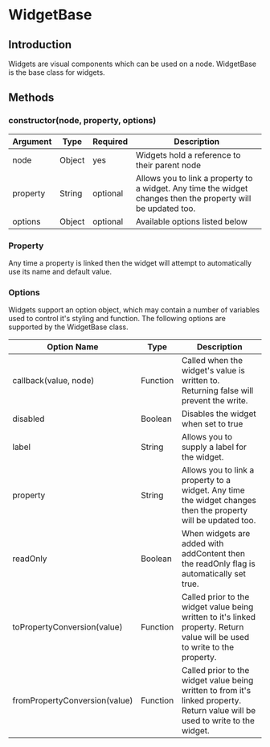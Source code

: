 # WidgetBase

## Introduction
Widgets are visual components which can be used on a node.  WidgetBase is the base class for widgets.

## Methods

### constructor(node, property, options)

| Argument | Type  | Required | Description |
|----------|-------|----------|-------------|
| node | Object | yes | Widgets hold a reference to their parent node |
| property | String | optional | Allows you to link a property to a widget.  Any time the widget changes then the property will be updated too. |
| options | Object | optional | Available options listed below |

### Property

Any time a property is linked then the widget will attempt to automatically use its name and default value.  

### Options

Widgets support an option object, which may contain a number of variables used to control it's styling and function.  The following options are supported by the WidgetBase class.

| Option Name | Type | Description |
|-------------|------|-------------|
| callback(value, node) | Function | Called when the widget's value is written to.  Returning false will prevent the write. |
| disabled | Boolean | Disables the widget when set to true |
| label | String | Allows you to supply a label for the widget. |
| property | String | Allows you to link a property to a widget.  Any time the widget changes then the property will be updated too. |
| readOnly | Boolean | When widgets are added with addContent then the readOnly flag is automatically set true. |
| toPropertyConversion(value) | Function | Called prior to the widget value being written to it's linked property. Return value will be used to write to the property.|  
| fromPropertyConversion(value) | Function | Called prior to the widget value being written to from it's linked property. Return value will be used to write to the widget.| 